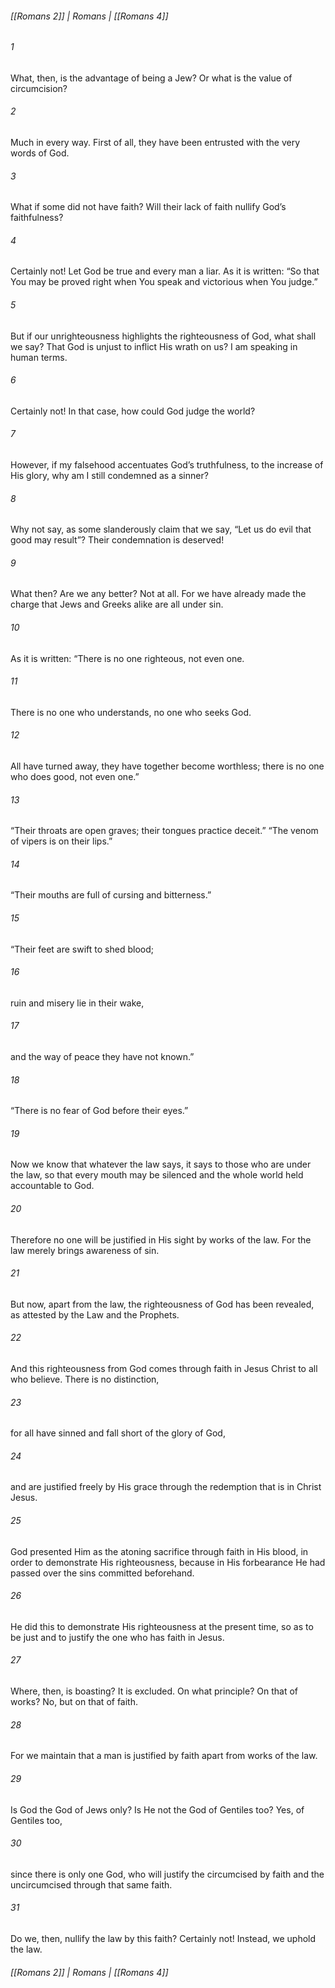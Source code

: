 ###### [[Romans 2]] | Romans | [[Romans 4]]

###### 1
What, then, is the advantage of being a Jew? Or what is the value of circumcision?
###### 2
Much in every way. First of all, they have been entrusted with the very words of God.
###### 3
What if some did not have faith? Will their lack of faith nullify God’s faithfulness?
###### 4
Certainly not! Let God be true and every man a liar. As it is written: “So that You may be proved right when You speak and victorious when You judge.”
###### 5
But if our unrighteousness highlights the righteousness of God, what shall we say? That God is unjust to inflict His wrath on us? I am speaking in human terms.
###### 6
Certainly not! In that case, how could God judge the world?
###### 7
However, if my falsehood accentuates God’s truthfulness, to the increase of His glory, why am I still condemned as a sinner?
###### 8
Why not say, as some slanderously claim that we say, “Let us do evil that good may result”? Their condemnation is deserved!
###### 9
What then? Are we any better? Not at all. For we have already made the charge that Jews and Greeks alike are all under sin.
###### 10
As it is written: “There is no one righteous, not even one.
###### 11
There is no one who understands, no one who seeks God.
###### 12
All have turned away, they have together become worthless; there is no one who does good, not even one.”
###### 13
“Their throats are open graves; their tongues practice deceit.” “The venom of vipers is on their lips.”
###### 14
“Their mouths are full of cursing and bitterness.”
###### 15
“Their feet are swift to shed blood;
###### 16
ruin and misery lie in their wake,
###### 17
and the way of peace they have not known.”
###### 18
“There is no fear of God before their eyes.”
###### 19
Now we know that whatever the law says, it says to those who are under the law, so that every mouth may be silenced and the whole world held accountable to God.
###### 20
Therefore no one will be justified in His sight by works of the law. For the law merely brings awareness of sin.
###### 21
But now, apart from the law, the righteousness of God has been revealed, as attested by the Law and the Prophets.
###### 22
And this righteousness from God comes through faith in Jesus Christ to all who believe. There is no distinction,
###### 23
for all have sinned and fall short of the glory of God,
###### 24
and are justified freely by His grace through the redemption that is in Christ Jesus.
###### 25
God presented Him as the atoning sacrifice through faith in His blood, in order to demonstrate His righteousness, because in His forbearance He had passed over the sins committed beforehand.
###### 26
He did this to demonstrate His righteousness at the present time, so as to be just and to justify the one who has faith in Jesus.
###### 27
Where, then, is boasting? It is excluded. On what principle? On that of works? No, but on that of faith.
###### 28
For we maintain that a man is justified by faith apart from works of the law.
###### 29
Is God the God of Jews only? Is He not the God of Gentiles too? Yes, of Gentiles too,
###### 30
since there is only one God, who will justify the circumcised by faith and the uncircumcised through that same faith.
###### 31
Do we, then, nullify the law by this faith? Certainly not! Instead, we uphold the law.

###### [[Romans 2]] | Romans | [[Romans 4]]
